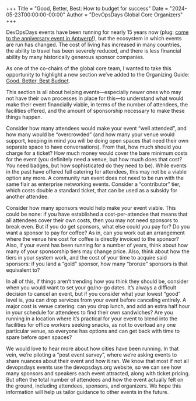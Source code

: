 +++
Title = "Good, Better, Best: How to budget for success"
Date = "2024-05-23T00:00:00-00:00"
Author = "DevOpsDays Global Core Organizers"
+++

DevOpsDays events have been running for nearly 15 years now (plug: [come to the
anniversary event in
Antwerp!](https://devopsdays.org/events/2024-antwerp/welcome/)), but the
ecosystem in which events are run has changed. The cost of living has increased
in many countries, the ability to travel has been severely reduced, and there is
less financial ability by many historically generous sponsor companies. 

As one of the co-chairs of the global core team, I wanted to take this
opportunity to highlight a new section we’ve added to the Organizing Guide:
[Good, Better, Best
Budget](https://devopsdays.org/organizing#good-better-best-budget).

This section is all about helping events—especially newer ones who may not have their own processes in place for this—to understand what would make their event financially viable, in terms of the number of attendees, the facilities offered, and the amount of sponsorship necessary to make these things happen. 

Consider how many attendees would make your event “well attended”, and how many
would be “overcrowded” (and how many your venue would support, keeping in mind
you will be doing open spaces that need their own separate space to have
conversations). From that, how much should you charge for a ticket? How much
money would cover the bare minimum costs for the event (you definitely need a
venue, but how much does that cost? You need badges, but how sophisticated do
they need to be). While events in the past have offered full catering for
attendees, this may not be a viable option any more. A community run event does
not need to be run with the same flair as enterprise networking events. Consider
a “contributor” tier, which costs double a standard ticket, that can be used as
a subsidy for another attendee. 

Consider how many sponsors would help make your event viable. This could be
none: if you have established a cost-per-attendee that means that all attendees
cover their own costs, then you may not need sponsors to break even. But if you
do get sponsors, what else could you pay for? Do you want a sponsor to pay for
coffee? As in, can you work out an arrangement where the venue hire cost for
coffee is directly invoiced to the sponsor? Also, if your event has been running
for a number of years, think about how many of your sponsorship tiers may change
price. Also, think about how the tiers in your system work, and the cost of your
time to acquire said sponsors: if you land a “gold” sponsor, how many “bronze”
sponsors is that equivalent to? 

In all of this, if things aren’t trending how you think they should be, consider
when you would want to set your go/no-go dates. It’s always a difficult decision
to cancel an event, but if you consider what your lowest “good” level is, you
can drop services from your event before canceling entirely. A major cost is
venue catering: can you drop lunch, and add an extra half hour in your schedule
for attendees to find their own sandwiches? Are you running in a location where
it’s practical for your event to blend into the facilities for office workers
seeking snacks, as not to overload any one particular venue, so everyone has
options and can get back with time to spare before open spaces? 

We would love to hear more about how cities have been running. In that vein,
we’re piloting a “post event survey”, where we’re asking events to share nuances
about their event and how it ran. We know that most if not all devopsdays events
use the devopsdays.org website, so we can see how many sponsors and speakers
each event attracted, along with ticket pricing. But often the total number of
attendees and how the event actually felt on the ground, including attendees,
sponsors, and organizers. We hope this information will help us tailor guidance
to other events in the future. 

